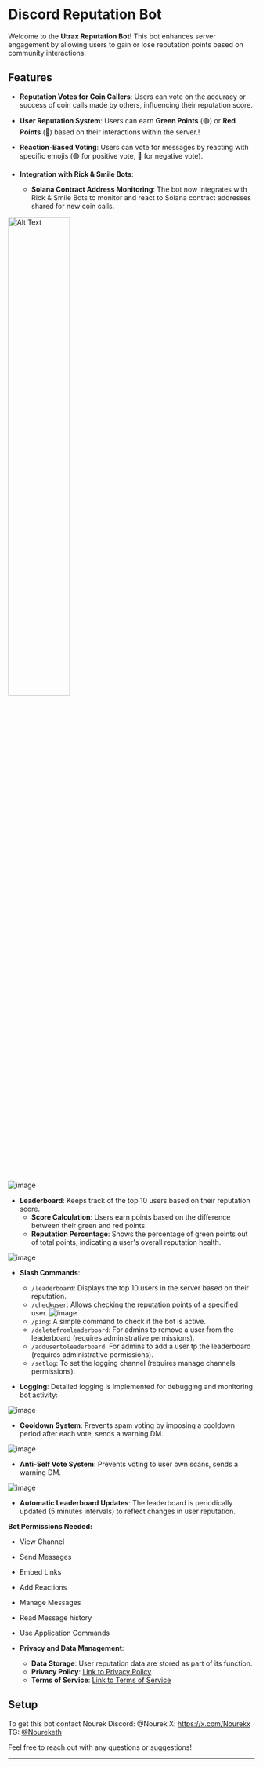 # Discord Reputation Bot

Welcome to the **Utrax Reputation Bot**! This bot enhances server engagement by allowing users to gain or lose reputation points based on community interactions.

## Features
  - **Reputation Votes for Coin Callers**: Users can vote on the accuracy or success of coin calls made by others, influencing their reputation score.

- **User Reputation System**: Users can earn **Green Points** (🟢) or **Red Points** (🔴) based on their interactions within the server.!
  
- **Reaction-Based Voting**: Users can vote for messages by reacting with specific emojis (🟢 for positive vote, 🔴 for negative vote).

- **Integration with Rick & Smile Bots**:
  - **Solana Contract Address Monitoring**: The bot now integrates with Rick & Smile Bots to monitor and react to Solana contract addresses shared for new coin calls.

<img src="[image-url](https://github.com/user-attachments/assets/717c7968-ff8a-49a6-95bc-2fee845d10a0)" alt="Alt Text" style="width:50%; height:50%;">


![image](https://github.com/user-attachments/assets/dbbb0e54-1691-4f55-b291-ff4117478d2e=100x200)

- **Leaderboard**: Keeps track of the top 10 users based on their reputation score. 
  - **Score Calculation**: Users earn points based on the difference between their green and red points.
  - **Reputation Percentage**: Shows the percentage of green points out of total points, indicating a user's overall reputation health.

![image](https://github.com/user-attachments/assets/9d1259d8-b69d-4605-9a1a-ff2ef2bcc665)

- **Slash Commands**:
  - `/leaderboard`: Displays the top 10 users in the server based on their reputation.
  - `/checkuser`: Allows checking the reputation points of a specified user.
 ![image](https://github.com/user-attachments/assets/67fe4b4a-c862-4481-b772-9c1391ca0f6f)
  - `/ping`: A simple command to check if the bot is active.
  - `/deletefromleaderboard`: For admins to remove a user from the leaderboard (requires administrative permissions).
  - `/addusertoleaderboard`: For admins to add a user tp the leaderboard (requires administrative permissions).
  - `/setlog`: To set the logging channel (requires manage channels permissions).


 
- **Logging**: Detailed logging is implemented for debugging and monitoring bot activity:

 ![image](https://github.com/user-attachments/assets/9d65cb1c-0dde-4835-93dc-f3a7287f3b51)

- **Cooldown System**: Prevents spam voting by imposing a cooldown period after each vote, sends a warning DM.

![image](https://github.com/user-attachments/assets/1ee5073a-1d0d-4a43-982a-d58dcbdbee3a)

- **Anti-Self Vote System**: Prevents voting to user own scans, sends a warning DM.

![image](https://github.com/user-attachments/assets/a669d3e4-ac5e-4c0b-8ce4-40bf86287280)

- **Automatic Leaderboard Updates**: The leaderboard is periodically updated (5 minutes intervals) to reflect changes in user reputation.

**Bot Permissions Needed:** 
 - View Channel
 - Send Messages
 - Embed Links
 - Add Reactions
 - Manage Messages
 - Read Message history
 - Use Application Commands



- **Privacy and Data Management**:
  - **Data Storage**: User reputation data are stored as part of its function.
  - **Privacy Policy**: [Link to Privacy Policy](https://github.com/UtraxHQ/UtraxRepBot/blob/main/PRIVACY_POLICY.md)
  - **Terms of Service**: [Link to Terms of Service](https://github.com/UtraxHQ/UtraxRepBot/blob/main/TERMS_OF_SERVICE.md)

## Setup
To get this bot contact Nourek
Discord: @Nourek
X: https://x.com/Nourekx 
TG: [@Noureketh](https://t.me/noureketh)


Feel free to reach out with any questions or suggestions!

---
